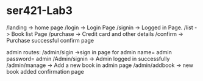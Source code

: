 # ser421-Lab3



/landing -> home page
/login  -> Login Page
/signin ->  Logged in Page.
/list   ->  Book list Page
/purchase -> Credit card and other details
/confirm  -> Purchase successful confirm page

admin routes:
/admin/sigin ->sign in page for admin
name= admin password= admin
/Admin/signin -> Admin logged in successfully
/admin/manage -> Add a new book in admin page
/admin/addbook -> new book added confirmation page

